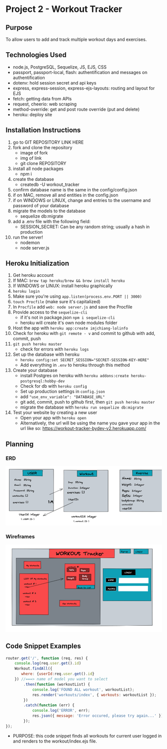 # Project 2 - Workout Tracker

## Purpose
To allow users to add and track multiple workout days and exercises.

## Technologies Used
- node.js, PostgreSQL, Sequelize, JS, EJS, CSS
- passport, passport-local, flash: authentification and messages on authentification
- dotenv: hold session secret and api keys
- express, express-session, express-ejs-layouts: routing and layout for EJS
- fetch: getting data from APIs
- request, cheerio: web scraping
- method-override: get and post route override (put and delete)
- heroku: deploy site

## Installation Instructions
1. go to GIT REPOSITORY LINK HERE
2. fork and clone the repository
    - image of fork
    - img of link
    - git clone REPOSITORY
3. install all node packages
    - npm i
4. create the database
    - createdb -U <username> workout_tracker
5. confirm database name is the same in the config/config.json
6. if on MAC, remove all <username> and <password> entities in the config.json
6. if on WINDOWS or LINUX, change <username> and <password> entries to the username and password of your database
7. migrate the models to the database
    - sequelize db:migrate
8. add a .env file with the following field: 
    - SESSION_SECRET: Can be any random string; usually a hash in production
9. run the server!
    - nodemon
    - node server.js

## Heroku Initialization
1. Get heroku account
2. If MAC: ```brew tap heroku/brew && brew install heroku```
2. If WINDOWS or LINUX: install heroku graphically
3. ```heroku login```
4. Make sure you're using ```app.listen(process.env.PORT || 3000)``` 
5. ```touch Procfile``` (make sure it's capitalized)
6. In ```Procfile``` add ```web: node server.js``` and save the Procfile
7. Provide access to the ```sequelize-cli```
    - if it's not in package.json ```npm i sequelize-cli```
    - heroku will create it's own node modules folder
8. Host the app with ```heroku app:create imjchiang-lolinfo```
9. Check for heroku with ```git remote - v``` and commit to github with add, commit, push
10. ```git push heroku master```
    - check for errors with ```heroku logs```
11. Set up the database with heroku
    - ```heroku config:set SECRET_SESSION="SECRET-SESSION-KEY-HERE"```
    - Add everything in ```.env``` to heroku through this method
12. Create your database
    - install Postgres on heroku with ```heroku addons:create heroku-postgresql:hobby-dev```
    - Check for db with ```heroku config```
    - Set up production settings in ```config.json```
    - add ```"use_env_variable": "DATABASE_URL"```
    - git add, commit, push to github first, then ```git push heroku master```
    - migrate the database with ```heroku run sequelize db:migrate```
13. Test your website by creating a new user
    - Open your app with ```heroku open```
    - Alternatively, the url will be using the name you gave your app in the url like so: https://workout-tracker-bydev-v2.herokuapp.com/


## Planning

### ERD
![ERD](ERD_workout.png)

### Wireframes
![home.ejs](wireframe_workout.png)
## Code Snippet Examples
```javascript
router.get('/', function (req, res) {
    console.log(req.user.get().id)
    Workout.findAll({
       where: {userId:req.user.get().id}
    }) //===> name of model you want to select 
        .then(function (workoutList) {
            console.log('FOUND ALL workout', workoutList);
            res.render('workouts/index', { workouts: workoutList });
        })
        .catch(function (err) {
            console.log('ERROR', err);
            res.json({ message: 'Error occured, please try again...' });
        });
});
```

- PURPOSE: this code snippet finds all workouts for current user logged in and renders to the workout/index.ejs file.
